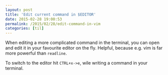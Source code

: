 ```yaml
---
layout: post
title: 'Edit current command in $EDITOR'
date: 2015-02-28 19:00:53
permalink: /2015/02/28/edit-command-in-vim
categories: [til]
---
```


When editing a more complicated command in the terminal, you can open and edit it in your favourite editor on the fly. Helpful, because e.g. vim is far more powerful than `readline`.

To switch to the editor hit `CTRL+x->e`, wile writing a command in your terminal.
